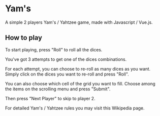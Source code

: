 # Yam's

A simple 2 players Yam's / Yahtzee game, made with Javascript / Vue.js.

## How to play

To start playing, press "Roll" to roll all the dices.

You've got 3 attempts to get one of the dices combinations.

For each attempt, you can choose to re-roll as many dices as you want. Simply click on the dices you want to re-roll and press "Roll".

You can also choose which cell of the grid you want to fill. Choose among the items on the scrolling menu and press "Submit".

Then press "Next Player" to skip to player 2.

For detailed Yam's / Yahtzee rules you may visit this Wikipedia page.
